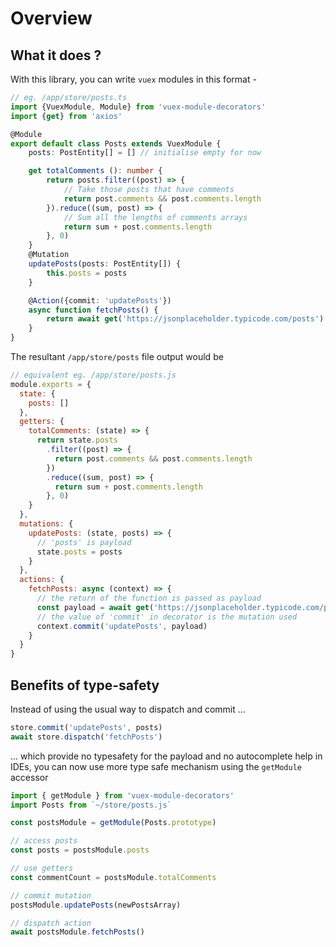 # Overview

<sponsor-cb-sidebar/>

## What it does ?

With this library, you can write `vuex` modules in this format -

```typescript
// eg. /app/store/posts.ts
import {VuexModule, Module} from 'vuex-module-decorators'
import {get} from 'axios'

@Module
export default class Posts extends VuexModule {
    posts: PostEntity[] = [] // initialise empty for now

    get totalComments (): number {
        return posts.filter((post) => {
            // Take those posts that have comments
            return post.comments && post.comments.length
        }).reduce((sum, post) => {
            // Sum all the lengths of comments arrays
            return sum + post.comments.length
        }, 0)
    }
    @Mutation
    updatePosts(posts: PostEntity[]) {
        this.posts = posts
    }

    @Action({commit: 'updatePosts'})
    async function fetchPosts() {
        return await get('https://jsonplaceholder.typicode.com/posts')
    }
}
```

The resultant `/app/store/posts` file output would be

```javascript
// equivalent eg. /app/store/posts.js
module.exports = {
  state: {
    posts: []
  },
  getters: {
    totalComments: (state) => {
      return state.posts
        .filter((post) => {
          return post.comments && post.comments.length
        })
        .reduce((sum, post) => {
          return sum + post.comments.length
        }, 0)
    }
  },
  mutations: {
    updatePosts: (state, posts) => {
      // 'posts' is payload
      state.posts = posts
    }
  },
  actions: {
    fetchPosts: async (context) => {
      // the return of the function is passed as payload
      const payload = await get('https://jsonplaceholder.typicode.com/posts')
      // the value of 'commit' in decorator is the mutation used
      context.commit('updatePosts', payload)
    }
  }
}
```

## Benefits of type-safety

Instead of using the usual way to dispatch and commit ...

```javascript
store.commit('updatePosts', posts)
await store.dispatch('fetchPosts')
```

... which provide no typesafety for the payload and no autocomplete help in IDEs,
you can now use more type safe mechanism using the `getModule` accessor

```typescript
import { getModule } from 'vuex-module-decorators'
import Posts from `~/store/posts.js`

const postsModule = getModule(Posts.prototype)

// access posts
const posts = postsModule.posts

// use getters
const commentCount = postsModule.totalComments

// commit mutation
postsModule.updatePosts(newPostsArray)

// dispatch action
await postsModule.fetchPosts()
```
